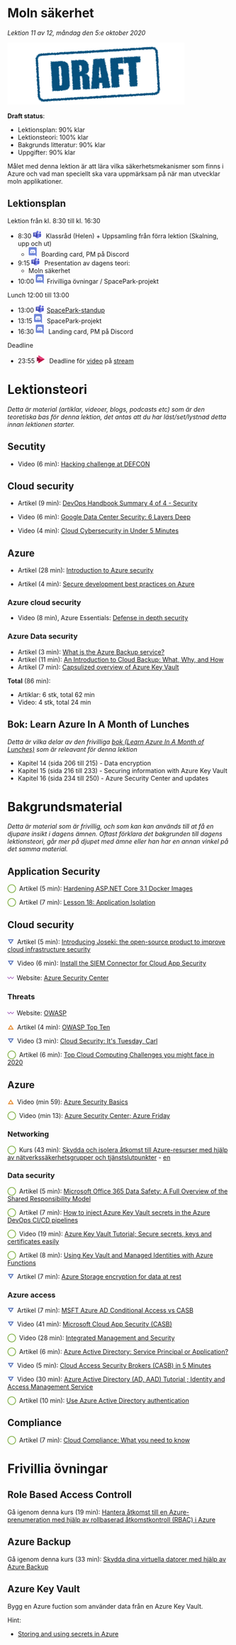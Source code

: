 # Moln säkerhet

*Lektion 11 av 12, måndag den 5:e oktober 2020*

![Draft](/assets/images/draft.png)

**Draft status**:

* Lektionsplan: 90% klar
* Lektionsteori: 100% klar
* Bakgrunds litteratur: 90% klar
* Uppgifter: 90% klar

Målet med denna lektion är att lära vilka säkerhetsmekanismer som finns i Azure och vad man speciellt ska vara uppmärksam på när man utvecklar moln applikationer.

## Lektionsplan
Lektion från kl. 8:30 till kl. 16:30

* 8:30 <img style="margin-right:0.5em;" src="assets/images/teams18.png"  alt="Teams"/> Klassråd (Helen) + Uppsamling från förra lektion (Skalning, upp och ut)
  * <img style="margin-right:0.5em;" src="assets/images/discord18.png" alt="Discord"/> Boarding card, PM på Discord
* 9:15 <img style="margin-right:0.5em;" src="assets/images/teams18.png"  alt="Teams"/> Presentation av dagens teori: 
  * Moln säkerhet
* 10:00 <img style="margin-right:0.5em;" src="assets/images/discord18.png" alt="Discord"/>Frivilliga övningar / SpacePark-projekt

Lunch 12:00 till 13:00

* 13:00 <img style="margin-right:0.5em;" src="assets/images/teams18.png" alt="Teams"/>[SpacePark-standup](project_standup.md)
* 13:15 <img style="margin-right:0.5em;" src="assets/images/discord18.png" alt="Discord"/> SpacePark-projekt
* 16:30 <img style="margin-right:0.5em;" src="assets/images/discord18.png" alt="Discord"/> Landing card, PM på Discord

Deadline

* 23:55 <img style="margin-right:0.5em;" src="assets/images/stream18.png" alt="Stream"/> Deadline för [video](https://pgbsnh19.github.io/molnapplikationer/video_presentation.html) på [stream](https://web.microsoftstream.com/channel/9c4a5233-5f83-4454-818e-035023491078)

# Lektionsteori
*Detta är material (artiklar, videoer, blogs, podcasts etc) som är den teoretiska bas för denna lektion, det antas att du har läst/set/lystnad detta innan lektionen starter.*

## Secutity

* Video (6 min): [Hacking challenge at DEFCON](https://www.youtube.com/watch?v=fHhNWAKw0bY)

## Cloud security

* Artikel (9 min): [DevOps Handbook Summary 4 of 4 - Security](http://agilejazz.blogspot.com/p/the-devops-handbook-summary-4-of-4.html)

* Video (6 min): [Google Data Center Security: 6 Layers Deep](https://www.youtube.com/watch?v=kd33UVZhnAA)

* Video (4 min): [Cloud Cybersecurity in Under 5 Minutes](https://www.youtube.com/watch?v=k2684fuzHLs)

## Azure

* Artikel (28 min): [Introduction to Azure security](https://docs.microsoft.com/en-us/azure/security/fundamentals/overview)

* Artikel (4 min): [Secure development best practices on Azure](https://docs.microsoft.com/en-us/azure/security/develop/secure-dev-overview)

### Azure cloud security

* Video (8 min), Azure Essentials: [Defense in depth security](https://www.youtube.com/watch?v=OTGMi0ksjXY)

### Azure Data security

* Artikel (3 min): [What is the Azure Backup service?](https://docs.microsoft.com/en-us/azure/backup/backup-overview)
* Artikel (11 min): [An Introduction to Cloud Backup: What, Why, and How](https://medium.com/@nakivo/an-introduction-to-cloud-backup-what-why-and-how-876e91a772bf)
* Artikel (7 min): [Capsulized overview of Azure Key Vault](https://medium.com/walmartglobaltech/azure-key-vault-d380b77fc31b)



**Total** (86 min):

- Artiklar: 6 stk, total 62 min
- Video: 4 stk, total 24 min

## Bok: Learn Azure In A Month of Lunches

*Detta är vilka delar av den frivilliga [bok (Learn Azure In A Month of Lunches)](info_learningmaterial.md) som är releavant för denna lektion*

* Kapitel 14 (sida 206 till 215) - Data encryption
* Kapitel 15 (sida 216 till 233) - Securing information with Azure Key Vault
* Kapitel 16 (sida 234 till 250) - Azure Security Center and updates

# Bakgrundsmaterial

*Detta är material som är frivillig, och som kan kan används till at få en djupare insikt i dagens ämnen. Oftast förklara det bakgrunden till dagens lektionsteori, går mer på djupet med ämne eller han har en annan vinkel på det samma material.*

## Application Security

<span style="color:#7EAE42; font-weight: 900; margin-right:0.5em;">&#9711;</span>Artikel (5 min): [Hardening ASP.NET Core 3.1 Docker Images](https://medium.com/@michaeldimoudis/hardening-asp-net-core-3-1-docker-images-f0c2ede1667f)

<span style="color:#7EAE42; font-weight: 900; margin-right:0.5em;">&#9711;</span>Artikel (7 min): [Lesson 18: Application Isolation](https://devopsbootcamp.osuosl.org/application-isolation.html) 

## Cloud security

<span style="color:#5874B9; font-weight: 900; margin-right:0.5em;">&#9661;</span>Artikel (5 min): [Introducing Joseki: the open-source product to improve cloud infrastructure security](https://medium.com/@ihorkliushnikov/introducing-joseki-the-open-source-product-to-improve-cloud-infrastructure-security-fb71d58f41bd)

<span style="color:#5874B9; font-weight: 900; margin-right:0.5em;">&#9661;</span>Video (6 min): [Install the SIEM Connector for Cloud App Security](https://www.youtube.com/watch?v=0qAHaCLKTIk)

<span style="color:#9F58B9; font-weight: 900; margin-right:0.5em;">&#12336;</span>Website: [Azure Security Center](https://azure.microsoft.com/en-us/services/security-center/)

### Threats

<span style="color:#9F58B9; font-weight: 900; margin-right:0.5em;">&#12336;</span>Website: [OWASP](https://owasp.org/)

<span style="color:#E78E35; font-weight: 900; margin-right:0.5em;">&#9651;</span>Artikel (4 min): [OWASP Top Ten](https://owasp.org/www-project-top-ten/)

<span style="color:#5874B9; font-weight: 900; margin-right:0.5em;">&#9661;</span>Video (3 min): [Cloud Security: It's Tuesday, Carl](https://www.youtube.com/watch?v=NI-plwor2Xw)

<span style="color:#7EAE42; font-weight: 900; margin-right:0.5em;">&#9711;</span>Artikel (6 min): [Top Cloud Computing Challenges you might face in 2020](https://medium.com/cloud-management-insider/top-cloud-computing-challenges-you-might-face-in-2020-5dcb56ddcc21)

## Azure 

<span style="color:#E78E35; font-weight: 900; margin-right:0.5em;">&#9651;</span>Video (min 59): [Azure Security Basics](https://www.youtube.com/watch?v=YskZ3WcK2jM)

<span style="color:#7EAE42; font-weight: 900; margin-right:0.5em;">&#9711;</span>Video (min 13): [Azure Security Center; Azure Friday](https://www.youtube.com/watch?v=t6gp9k78XEw)

### Networking

<span style="color:#7EAE42; font-weight: 900; margin-right:0.5em;">&#9711;</span>Kurs (43 min): [Skydda och isolera åtkomst till Azure-resurser med hjälp av nätverkssäkerhetsgrupper och tjänstslutpunkter](https://docs.microsoft.com/sv-se/learn/modules/secure-and-isolate-with-nsg-and-service-endpoints/) - [en](https://docs.microsoft.com/en-us/learn/modules/secure-and-isolate-with-nsg-and-service-endpoints)

### Data security

<span style="color:#7EAE42; font-weight: 900; margin-right:0.5em;">&#9711;</span>Artikel (5 min): [Microsoft Office 365 Data Safety: A Full Overview of the Shared Responsibility Model](https://medium.com/@nakivo/microsoft-office-365-data-safety-a-full-overview-of-the-shared-responsibility-model-62d52621c7de)

<span style="color:#7EAE42; font-weight: 900; margin-right:0.5em;">&#9711;</span>Artikel (7 min): [How to inject Azure Key Vault secrets in the Azure DevOps CI/CD pipelines](https://daniel-krzyczkowski.github.io/How-to-inject-Azure-Key-Vault-secrets-in-the-Azure-DevOps-CICD-pipelines/)

<span style="color:#7EAE42; font-weight: 900; margin-right:0.5em;">&#9711;</span>Video (19 min): [Azure Key Vault Tutorial; Secure secrets, keys and certificates easily](https://www.youtube.com/watch?v=PgujSug1ZbI)

<span style="color:#7EAE42; font-weight: 900; margin-right:0.5em;">&#9711;</span>Artikel (8 min): [Using Key Vault and Managed Identities with Azure Functions](https://damienbod.com/2020/07/20/using-key-vault-and-managed-identities-with-azure-functions/)

<span style="color:#5874B9; font-weight: 900; margin-right:0.5em;">&#9661;</span>Artikel (7 min): [Azure Storage encryption for data at rest](https://docs.microsoft.com/en-us/azure/storage/common/storage-service-encryption)

### Azure access 

<span style="color:#5874B9; font-weight: 900; margin-right:0.5em;">&#9661;</span>Artikel (7 min): [MSFT Azure AD Conditional Access vs CASB](https://www.bitglass.com/blog/msft-azure-ad-conditional-access-vs-casb)

<span style="color:#5874B9; font-weight: 900; margin-right:0.5em;">&#9661;</span>Video (41 min): [Microsoft Cloud App Security (CASB)](https://www.youtube.com/watch?v=wLsXZ9MzJxY)

<span style="color:#7EAE42; font-weight: 900; margin-right:0.5em;">&#9711;</span>Video (28 min): [Integrated Management and Security](https://www.youtube.com/watch?v=rpOMEa7MBqk)

<span style="color:#7EAE42; font-weight: 900; margin-right:0.5em;">&#9711;</span>Artikel (6 min): [Azure Active Directory: Service Principal or Application?](https://medium.com/@ihorkliushnikov/azure-active-directory-application-or-service-principal-b5a5e14f2a23)

<span style="color:#5874B9; font-weight: 900; margin-right:0.5em;">&#9661;</span>Video (5 min): [Cloud Access Security Brokers (CASB) in 5 Minutes](https://www.youtube.com/watch?v=qhAC--N6b8w)

<span style="color:#5874B9; font-weight: 900; margin-right:0.5em;">&#9661;</span>Video (30 min): [Azure Active Directory (AD, AAD) Tutorial ; Identity and Access Management Service](https://www.youtube.com/watch?v=Ma7VAQE7ga4)

<span style="color:#7EAE42; font-weight: 900; margin-right:0.5em;">&#9711;</span>Artikel (10 min): [Use Azure Active Directory authentication](https://docs.microsoft.com/en-us/azure/azure-sql/database/authentication-aad-overview)

## Compliance

<span style="color:#7EAE42; font-weight: 900; margin-right:0.5em;">&#9711;</span>Artikel (7 min): [Cloud Compliance: What you need to know](https://www.michalsons.com/blog/cloud-compliance/22643)

# Frivillia övningar

## Role Based Access Controll

Gå igenom denna kurs (19 min): [Hantera åtkomst till en Azure-prenumeration med hjälp av rollbaserad åtkomstkontroll (RBAC) i Azure](https://docs.microsoft.com/sv-se/learn/modules/manage-subscription-access-azure-rbac/)

## Azure Backup

Gå igenom denna kurs (33 min): [Skydda dina virtuella datorer med hjälp av Azure Backup](https://docs.microsoft.com/sv-se/learn/modules/protect-virtual-machines-with-azure-backup)

## Azure Key Vault

Bygg en Azure fuction som använder data från en Azure Key Vault.

Hint:

*  [Storing and using secrets in Azure](https://devblogs.microsoft.com/dotnet/storing-and-using-secrets-in-azure/)
